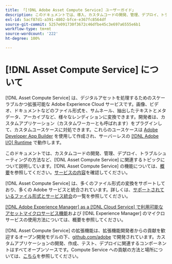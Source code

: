 ```yaml
---
title: 「[!DNL Adobe Asset Compute Service] ユーザーガイド」
description: このドキュメントでは、導入、カスタムコードの開発、管理、デプロイ、トラブルシューティングの方法など、 [!DNL Asset Compute Service]  に関連するタスクについて説明しています。
exl-id: 5acf87d1-a391-4802-bfce-e367fc8564df
source-git-commit: 5257e091730f3672c46dfbe45c3e697a6555e6b1
workflow-type: tm+mt
source-wordcount: '222'
ht-degree: 100%

---
```


# [!DNL Asset Compute Service] について

[!DNL Asset Compute Service] は、デジタルアセットを処理するためのスケーラブルかつ拡張可能な Adobe Experience Cloud サービスです。画像、ビデオ、ドキュメントなどのファイル形式を、サムネール、抽出したテキストとメタデータ、アーカイブなど、様々なレンディションに変換できます。開発者は、カスタムアプリケーション（カスタムワーカーとも呼ばれます）をプラグインして、カスタムユースケースに対処できます。これらのユースケースは [Adobe Developer App Builder](https://developer.adobe.com/app-builder/docs/overview) を使用して作成され、サーバーレスの [[!DNL Adobe I/O] Runtime](https://www.adobe.io/apis/experienceplatform/runtime.html) で動作します。

このドキュメントでは、カスタムコードの開発、管理、デプロイ、トラブルシューティングの方法など、[!DNL Asset Compute Service] に関連するトピックについて説明しています。[!DNL Asset Compute Service] の機能については、[概要](introduction.md)を参照してください。[サービスの内容](introduction.md#possible-use-cases-benefits)を確認してください。

[!DNL Asset Compute Service] は、多くのファイル形式の変換をサポートしており、多くの Adobe サービスと統合されています。詳しくは、[サポートされているファイル形式とサービス統合](https://experienceleague.adobe.com/docs/experience-manager-cloud-service/assets/file-format-support.html?lang=ja)の一覧を参照してください。

[ [!DNL Adobe Experience Manager]  as a  [!DNL Cloud Service] で利用可能なアセットマイクロサービス機能](https://experienceleague.adobe.com/docs/experience-manager-cloud-service/assets/asset-microservices-overview.html?lang=ja)および [!DNL Experience Manager] のマイクロサービスの使用方法については、概要を参照してください。

[!DNL Asset Compute Service] の拡張機能は、拡張機能開発者からの貢献を歓迎するオープン開発モデルの下、[github.com/adobe](https://github.com/adobe) で開発されています。カスタムアプリケーションの開発、作成、テスト、デプロイに関連するコンポーネントはすべてオープンソースです。Compute Service への貢献の方法と場所については、[こちら](contribute-to-compute-service.md)を参照してください。

<!--
Possible to record the below info here in this landing page to centralize the miscellaneous info about Asset Compute Service?
 List of dependencies and requirements SDK, CLI, Devtools, etc.? Or may be a link to the prerequisites.
 Introduction video when Tech Marketing team shares one.
-->
